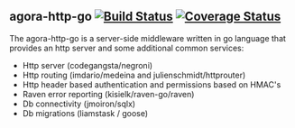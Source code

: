 ## agora-http-go [![Build Status][1]][2] [![Coverage Status](https://coveralls.io/repos/agoravoting/agora-http-go/badge.png)](https://coveralls.io/r/agoravoting/agora-http-go)

[1]: https://travis-ci.org/agoravoting/agora-http-go.png
[2]: https://travis-ci.org/agoravoting/agora-http-go

The agora-http-go is a server-side middleware written in go language that
provides an http server and some additional common services:

* Http server (codegangsta/negroni)
* Http routing (imdario/medeina and julienschmidt/httprouter)
* Http header based authentication and permissions based on HMAC's
* Raven error reporting (kisielk/raven-go/raven)
* Db connectivity (jmoiron/sqlx)
* Db migrations (liamstask / goose)